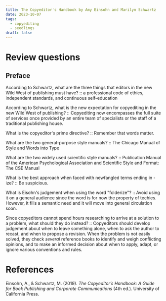```yaml
---
title: The Copyeditor's Handbook by Amy Einsohn and Marilyn Schwartz
date: 2023-10-07
tags:
  - copyediting
  - seedlings
draft: false
---
```

# Review questions

## Preface

According to Schwartz, what are the three things that editors in the new Wild West of publishing must have? :: a professional code of ethics, independent standards, and continuous self-education
<!--SR:!2023-10-11,4,270-->

According to Schwartz, what is the new expectation for copyediting in the new Wild West of publishing? :: Copyediting now encompasses the full suite of services once provided by an entire team of specialists or the staff of a traditional publishing house.
<!--SR:!2023-10-11,4,270-->

What is the copyeditor's prime directive? :: Remember that words matter.
<!--SR:!2023-10-11,4,270-->

What are the two general-purpose style manuals? :: The Chicago Manual of Style and Words into Type
<!--SR:!2023-10-08,1,230-->

What are the two widely used scientific style manuals? :: Publication Manual of the American Psychological Association and Scientific Style and Format: The CSE Manual
<!--SR:!2023-10-08,1,230-->

What is the best approach when faced with newfangled terms ending in -ize? :: Be suspicious.
<!--SR:!2023-10-11,4,270-->

What is Eisohn's judgement when using the word "folderize"? :: Avoid using it on a general audience since the word is for now the property of techies. However, it fills a semantic need and it will move into general circulation soon.
<!--SR:!2023-10-11,4,270-->

Since copyeditors cannot spend hours researching to arrive at a solution to a problem, what should they do instead? :: Copyeditors should develop judgement about when to leave something alone, when to ask the author to recast, and when to propose a revision. When the problem is not easily solved, they check *several* reference books to identify and weigh conflicting opinions, and to make an informed decision about when to apply, adapt, or ignore various conventions and rules.
<!--SR:!2023-10-10,3,250-->

# References

Einsohn, A., & Schwartz, M. (2019). *The Copyeditor’s Handbook: A Guide for Book Publishing and Corporate Communications* (4th ed.). University of California Press.